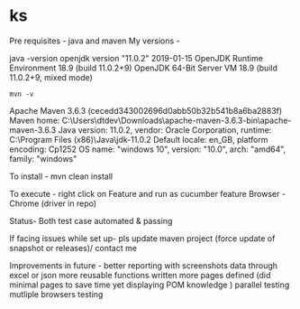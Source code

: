 # ks


Pre requisites - java and maven 
My versions -

   java -version
  openjdk version "11.0.2" 2019-01-15
  OpenJDK Runtime Environment 18.9 (build 11.0.2+9)
  OpenJDK 64-Bit Server VM 18.9 (build 11.0.2+9, mixed mode)
  
    mvn -v
  Apache Maven 3.6.3 (cecedd343002696d0abb50b32b541b8a6ba2883f)
  Maven home: C:\Users\dtdev\Downloads\apache-maven-3.6.3-bin\apache-maven-3.6.3
  Java version: 11.0.2, vendor: Oracle Corporation, runtime: C:\Program Files (x86)\Java\jdk-11.0.2
   Default locale: en_GB, platform encoding: Cp1252
  OS name: "windows 10", version: "10.0", arch: "amd64", family: "windows"

To install - mvn clean install

To execute - right click on Feature and run as cucumber feature
Browser -   Chrome (driver in repo)

Status-  Both test case automated & passing 

If facing issues while set up-  pls update maven project (force update of snapshot or releases)/ contact me

Improvements in future -
  better reporting with screenshots
  data through excel or json
  more reusable functions written
  more pages defined (did minimal pages to save time yet displaying POM knowledge )
  parallel testing 
  mutliple browsers testing
  


